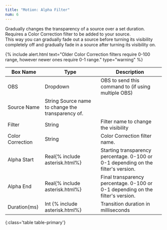 ```yaml
---
title: "Motion: Alpha Filter"
num: 6
---
```

Gradually changes the transparency of a source over a set duration.\
Requires a Color Correction filter to be added to your source.\
This way you can gradually fade out a source before turning its visibility completely off and gradually fade in a source after turning its visibility on.

{% include alert.html text="Older Color Correction filters require 0-100 range, however newer ones require 0-1 range." type="warning" %} 

| Box Name | Type | Description | 
|-------|--------|--------
|OBS|Dropdown|OBS to send this command to (if using multiple OBS)|
|Source Name |	String	Source name to change the transparency of.
|Filter	|String	| Filter name to change the visibility
|Color Correction	| String|	Color Correction filter name.
|Alpha Start |	Real{% include asterisk.html%}|	Starting transparency percentage. 0-100 or 0-1 depending on the filter's version.
|Alpha End |	Real{% include asterisk.html%}|	Final transparency percentage. 0-100 or 0-1 depending on the filter's version.
|Duration(ms) |	Int {% include asterisk.html%}|	Transition duration in milliseconds
{:class='table table-primary'}









